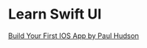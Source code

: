 # Learn Swift UI

[Build Your First IOS App by Paul Hudson](https://www.youtube.com/watch?v=aP-SQXTtWhY)
